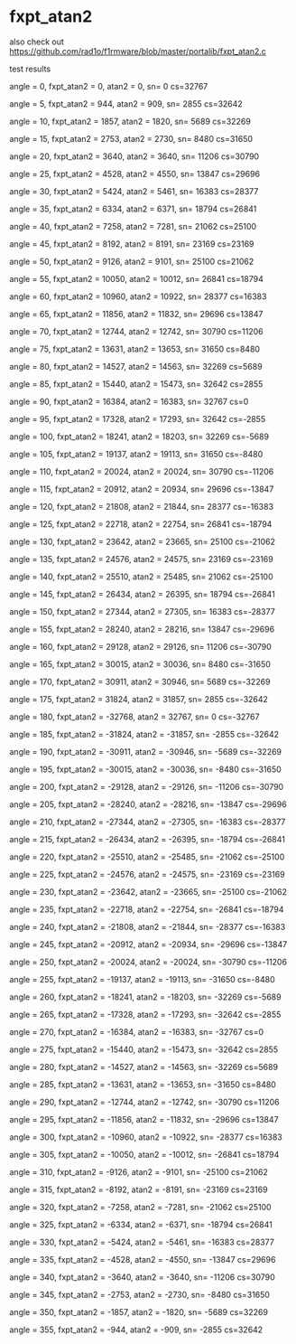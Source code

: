 # fxpt_atan2
also check out https://github.com/rad1o/f1rmware/blob/master/portalib/fxpt_atan2.c

test results



angle = 0, fxpt_atan2 = 0, atan2 = 0, sn= 0 cs=32767

angle = 5, fxpt_atan2 = 944, atan2 = 909, sn= 2855 cs=32642

angle = 10, fxpt_atan2 = 1857, atan2 = 1820, sn= 5689 cs=32269

angle = 15, fxpt_atan2 = 2753, atan2 = 2730, sn= 8480 cs=31650

angle = 20, fxpt_atan2 = 3640, atan2 = 3640, sn= 11206 cs=30790

angle = 25, fxpt_atan2 = 4528, atan2 = 4550, sn= 13847 cs=29696

angle = 30, fxpt_atan2 = 5424, atan2 = 5461, sn= 16383 cs=28377

angle = 35, fxpt_atan2 = 6334, atan2 = 6371, sn= 18794 cs=26841

angle = 40, fxpt_atan2 = 7258, atan2 = 7281, sn= 21062 cs=25100

angle = 45, fxpt_atan2 = 8192, atan2 = 8191, sn= 23169 cs=23169

angle = 50, fxpt_atan2 = 9126, atan2 = 9101, sn= 25100 cs=21062

angle = 55, fxpt_atan2 = 10050, atan2 = 10012, sn= 26841 cs=18794

angle = 60, fxpt_atan2 = 10960, atan2 = 10922, sn= 28377 cs=16383

angle = 65, fxpt_atan2 = 11856, atan2 = 11832, sn= 29696 cs=13847

angle = 70, fxpt_atan2 = 12744, atan2 = 12742, sn= 30790 cs=11206

angle = 75, fxpt_atan2 = 13631, atan2 = 13653, sn= 31650 cs=8480

angle = 80, fxpt_atan2 = 14527, atan2 = 14563, sn= 32269 cs=5689

angle = 85, fxpt_atan2 = 15440, atan2 = 15473, sn= 32642 cs=2855

angle = 90, fxpt_atan2 = 16384, atan2 = 16383, sn= 32767 cs=0

angle = 95, fxpt_atan2 = 17328, atan2 = 17293, sn= 32642 cs=-2855

angle = 100, fxpt_atan2 = 18241, atan2 = 18203, sn= 32269 cs=-5689

angle = 105, fxpt_atan2 = 19137, atan2 = 19113, sn= 31650 cs=-8480

angle = 110, fxpt_atan2 = 20024, atan2 = 20024, sn= 30790 cs=-11206

angle = 115, fxpt_atan2 = 20912, atan2 = 20934, sn= 29696 cs=-13847

angle = 120, fxpt_atan2 = 21808, atan2 = 21844, sn= 28377 cs=-16383

angle = 125, fxpt_atan2 = 22718, atan2 = 22754, sn= 26841 cs=-18794

angle = 130, fxpt_atan2 = 23642, atan2 = 23665, sn= 25100 cs=-21062

angle = 135, fxpt_atan2 = 24576, atan2 = 24575, sn= 23169 cs=-23169

angle = 140, fxpt_atan2 = 25510, atan2 = 25485, sn= 21062 cs=-25100

angle = 145, fxpt_atan2 = 26434, atan2 = 26395, sn= 18794 cs=-26841

angle = 150, fxpt_atan2 = 27344, atan2 = 27305, sn= 16383 cs=-28377

angle = 155, fxpt_atan2 = 28240, atan2 = 28216, sn= 13847 cs=-29696

angle = 160, fxpt_atan2 = 29128, atan2 = 29126, sn= 11206 cs=-30790

angle = 165, fxpt_atan2 = 30015, atan2 = 30036, sn= 8480 cs=-31650

angle = 170, fxpt_atan2 = 30911, atan2 = 30946, sn= 5689 cs=-32269

angle = 175, fxpt_atan2 = 31824, atan2 = 31857, sn= 2855 cs=-32642

angle = 180, fxpt_atan2 = -32768, atan2 = 32767, sn= 0 cs=-32767

angle = 185, fxpt_atan2 = -31824, atan2 = -31857, sn= -2855 cs=-32642

angle = 190, fxpt_atan2 = -30911, atan2 = -30946, sn= -5689 cs=-32269

angle = 195, fxpt_atan2 = -30015, atan2 = -30036, sn= -8480 cs=-31650

angle = 200, fxpt_atan2 = -29128, atan2 = -29126, sn= -11206 cs=-30790

angle = 205, fxpt_atan2 = -28240, atan2 = -28216, sn= -13847 cs=-29696

angle = 210, fxpt_atan2 = -27344, atan2 = -27305, sn= -16383 cs=-28377

angle = 215, fxpt_atan2 = -26434, atan2 = -26395, sn= -18794 cs=-26841

angle = 220, fxpt_atan2 = -25510, atan2 = -25485, sn= -21062 cs=-25100

angle = 225, fxpt_atan2 = -24576, atan2 = -24575, sn= -23169 cs=-23169

angle = 230, fxpt_atan2 = -23642, atan2 = -23665, sn= -25100 cs=-21062

angle = 235, fxpt_atan2 = -22718, atan2 = -22754, sn= -26841 cs=-18794

angle = 240, fxpt_atan2 = -21808, atan2 = -21844, sn= -28377 cs=-16383

angle = 245, fxpt_atan2 = -20912, atan2 = -20934, sn= -29696 cs=-13847

angle = 250, fxpt_atan2 = -20024, atan2 = -20024, sn= -30790 cs=-11206

angle = 255, fxpt_atan2 = -19137, atan2 = -19113, sn= -31650 cs=-8480

angle = 260, fxpt_atan2 = -18241, atan2 = -18203, sn= -32269 cs=-5689

angle = 265, fxpt_atan2 = -17328, atan2 = -17293, sn= -32642 cs=-2855

angle = 270, fxpt_atan2 = -16384, atan2 = -16383, sn= -32767 cs=0

angle = 275, fxpt_atan2 = -15440, atan2 = -15473, sn= -32642 cs=2855

angle = 280, fxpt_atan2 = -14527, atan2 = -14563, sn= -32269 cs=5689

angle = 285, fxpt_atan2 = -13631, atan2 = -13653, sn= -31650 cs=8480

angle = 290, fxpt_atan2 = -12744, atan2 = -12742, sn= -30790 cs=11206

angle = 295, fxpt_atan2 = -11856, atan2 = -11832, sn= -29696 cs=13847

angle = 300, fxpt_atan2 = -10960, atan2 = -10922, sn= -28377 cs=16383

angle = 305, fxpt_atan2 = -10050, atan2 = -10012, sn= -26841 cs=18794

angle = 310, fxpt_atan2 = -9126, atan2 = -9101, sn= -25100 cs=21062

angle = 315, fxpt_atan2 = -8192, atan2 = -8191, sn= -23169 cs=23169

angle = 320, fxpt_atan2 = -7258, atan2 = -7281, sn= -21062 cs=25100

angle = 325, fxpt_atan2 = -6334, atan2 = -6371, sn= -18794 cs=26841

angle = 330, fxpt_atan2 = -5424, atan2 = -5461, sn= -16383 cs=28377

angle = 335, fxpt_atan2 = -4528, atan2 = -4550, sn= -13847 cs=29696

angle = 340, fxpt_atan2 = -3640, atan2 = -3640, sn= -11206 cs=30790

angle = 345, fxpt_atan2 = -2753, atan2 = -2730, sn= -8480 cs=31650

angle = 350, fxpt_atan2 = -1857, atan2 = -1820, sn= -5689 cs=32269

angle = 355, fxpt_atan2 = -944, atan2 = -909, sn= -2855 cs=32642

